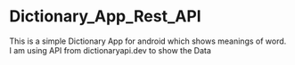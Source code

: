 # Dictionary_App_Rest_API
This is a simple Dictionary App for android which shows meanings of word. I am using API from dictionaryapi.dev to show the Data
